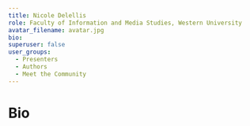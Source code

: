 ```yaml
---
title: Nicole Delellis
role: Faculty of Information and Media Studies, Western University
avatar_filename: avatar.jpg
bio: 
superuser: false
user_groups:
  - Presenters
  - Authors
  - Meet the Community
---
```

# Bio



